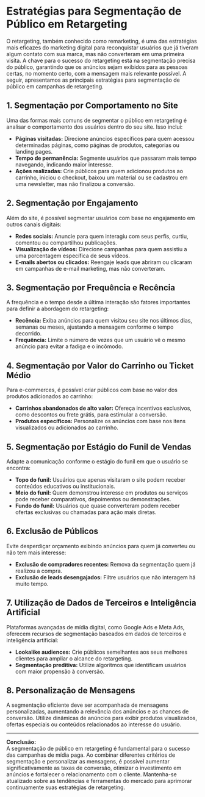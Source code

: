 
# Estratégias para Segmentação de Público em Retargeting

O retargeting, também conhecido como remarketing, é uma das estratégias mais eficazes do marketing digital para reconquistar usuários que já tiveram algum contato com sua marca, mas não converteram em uma primeira visita. A chave para o sucesso do retargeting está na segmentação precisa do público, garantindo que os anúncios sejam exibidos para as pessoas certas, no momento certo, com a mensagem mais relevante possível. A seguir, apresentamos as principais estratégias para segmentação de público em campanhas de retargeting.

## 1. Segmentação por Comportamento no Site

Uma das formas mais comuns de segmentar o público em retargeting é analisar o comportamento dos usuários dentro do seu site. Isso inclui:

- **Páginas visitadas:** Direcione anúncios específicos para quem acessou determinadas páginas, como páginas de produtos, categorias ou landing pages.
- **Tempo de permanência:** Segmente usuários que passaram mais tempo navegando, indicando maior interesse.
- **Ações realizadas:** Crie públicos para quem adicionou produtos ao carrinho, iniciou o checkout, baixou um material ou se cadastrou em uma newsletter, mas não finalizou a conversão.

## 2. Segmentação por Engajamento

Além do site, é possível segmentar usuários com base no engajamento em outros canais digitais:

- **Redes sociais:** Anuncie para quem interagiu com seus perfis, curtiu, comentou ou compartilhou publicações.
- **Visualização de vídeos:** Direcione campanhas para quem assistiu a uma porcentagem específica de seus vídeos.
- **E-mails abertos ou clicados:** Reengaje leads que abriram ou clicaram em campanhas de e-mail marketing, mas não converteram.

## 3. Segmentação por Frequência e Recência

A frequência e o tempo desde a última interação são fatores importantes para definir a abordagem do retargeting:

- **Recência:** Exiba anúncios para quem visitou seu site nos últimos dias, semanas ou meses, ajustando a mensagem conforme o tempo decorrido.
- **Frequência:** Limite o número de vezes que um usuário vê o mesmo anúncio para evitar a fadiga e o incômodo.

## 4. Segmentação por Valor do Carrinho ou Ticket Médio

Para e-commerces, é possível criar públicos com base no valor dos produtos adicionados ao carrinho:

- **Carrinhos abandonados de alto valor:** Ofereça incentivos exclusivos, como descontos ou frete grátis, para estimular a conversão.
- **Produtos específicos:** Personalize os anúncios com base nos itens visualizados ou adicionados ao carrinho.

## 5. Segmentação por Estágio do Funil de Vendas

Adapte a comunicação conforme o estágio do funil em que o usuário se encontra:

- **Topo do funil:** Usuários que apenas visitaram o site podem receber conteúdos educativos ou institucionais.
- **Meio do funil:** Quem demonstrou interesse em produtos ou serviços pode receber comparativos, depoimentos ou demonstrações.
- **Fundo do funil:** Usuários que quase converteram podem receber ofertas exclusivas ou chamadas para ação mais diretas.

## 6. Exclusão de Públicos

Evite desperdiçar orçamento exibindo anúncios para quem já converteu ou não tem mais interesse:

- **Exclusão de compradores recentes:** Remova da segmentação quem já realizou a compra.
- **Exclusão de leads desengajados:** Filtre usuários que não interagem há muito tempo.

## 7. Utilização de Dados de Terceiros e Inteligência Artificial

Plataformas avançadas de mídia digital, como Google Ads e Meta Ads, oferecem recursos de segmentação baseados em dados de terceiros e inteligência artificial:

- **Lookalike audiences:** Crie públicos semelhantes aos seus melhores clientes para ampliar o alcance do retargeting.
- **Segmentação preditiva:** Utilize algoritmos que identificam usuários com maior propensão à conversão.

## 8. Personalização de Mensagens

A segmentação eficiente deve ser acompanhada de mensagens personalizadas, aumentando a relevância dos anúncios e as chances de conversão. Utilize dinâmicas de anúncios para exibir produtos visualizados, ofertas especiais ou conteúdos relacionados ao interesse do usuário.

---

**Conclusão:**  
A segmentação de público em retargeting é fundamental para o sucesso das campanhas de mídia paga. Ao combinar diferentes critérios de segmentação e personalizar as mensagens, é possível aumentar significativamente as taxas de conversão, otimizar o investimento em anúncios e fortalecer o relacionamento com o cliente. Mantenha-se atualizado sobre as tendências e ferramentas do mercado para aprimorar continuamente suas estratégias de retargeting.
```
